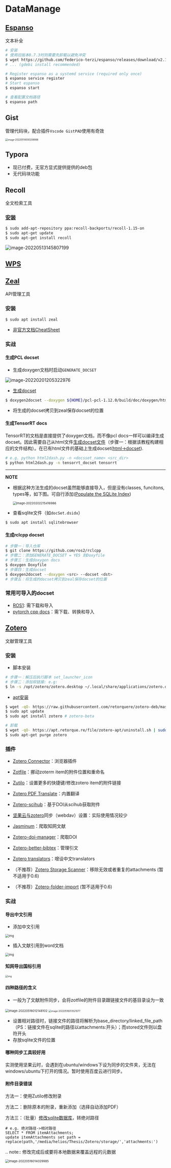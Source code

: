 # DataManage

## [Espanso](https://espanso.org/)

文本补全

```bash
# 安装
# 使用旧版本0.7.3时则需要先卸载以避免冲突
$ wget https://github.com/federico-terzi/espanso/releases/download/v2.1.5-beta/espanso-debian-x11-amd64.deb
# ... (gdebi install recommended)

# Register espanso as a systemd service (required only once)
$ espanso service register
# Start espanso
$ espanso start

# 查看配置文档路径
$ espanso path
```

## Gist

管理代码块，配合插件`Vscode GistPAD`使用有奇效

<img src="https://natsu-akatsuki.oss-cn-guangzhou.aliyuncs.com/img/image-20220514000206988.png" alt="image-20220514000206988" style="zoom: 50%;" />

## Typora

- 现已付费，无官方显式提供提供的deb包
- 无代码块功能

## Recoll

全文检索工具

### [安装](https://www.lesbonscomptes.com/recoll/pages/download.html#ubuntu)

```bash
$ sudo add-apt-repository ppa:recoll-backports/recoll-1.15-on
$ sudo apt-get update
$ sudo apt-get install recoll
```

![image-20220513145807199](https://natsu-akatsuki.oss-cn-guangzhou.aliyuncs.com/img/image-20220513145807199.png)

## [WPS](https://www.wps.cn/product/wpslinux)

## [Zeal](https://zealdocs.org/download.html)

API管理工具

### 安装

```bash
$ sudo apt install zeal
```

- [非官方文档CheatSheet](https://zealusercontributions.vercel.app/)

### 实战

#### 生成PCL docset

- 生成doxygen文档时启动`GENERATE_DOCSET`

![image-20220201205322976](https://natsu-akatsuki.oss-cn-guangzhou.aliyuncs.com/img/image-20220201205322976.png)

- [生成docset](https://github.com/chinmaygarde/doxygen2docset)

```bash
$ doxygen2docset --doxygen ${HOME}/pcl-pcl-1.12.0/build/doc/doxygen/html/ --docset ${HOME}/pcl-pcl-1.12.0/doc/docset/
```

- 将生成的docset拷贝到zeal保存docset的位置

#### 生成TensorRT docs

TensorRT的文档是直接提供了doxygen文档，而不像pcl docs一样可以编译生成docset。因此需要自己从html文件[生成docset文件](https://kapeli.com/docsets#dashDocset)（步骤一：根据该教程构建相应的文件结构）。在已有html文件的基础上生成docset([html->docset](https://github.com/selfboot/html2Dash)).

```bash
# e.g. python html2dash.py -n <docsset_name> <src_dir>
$ python html2dash.py -n tensorrt_docset tensorrt
```

---

**NOTE**

- 根据这种方法生成的docset虽然能够直接导入，但是没有classes, funcitons, types等，如下图。可自行添加([Populate the SQLite Index](https://kapeli.com/docsets#dashDocset))

  <img src="https://natsu-akatsuki.oss-cn-guangzhou.aliyuncs.com/img/image-20220202215416986.png" alt="image-20220202215416986" style="zoom:67%;" />

- 查看sqlite文件（如`docSet.dsidx`）

```bash
$ sudo apt install sqlitebrowser
```

#### 生成rclcpp docset

```bash
# 步驟一：导入仓库
$ git clone https://github.com/ros2/rclcpp
# 步驟二：添加GENERATE_DOCSET = YES 到Doxyfile
# 步骤三：生成doxygen docs
$ doxygen Doxyfile
# 步骤四：生成docset
$ doxygen2docset --doxygen <src> --docset <dst>
# 步骤五：将生成的docset拷贝到zeal保存docset的位置
```

### 常用可导入的docset

- [ROS1](https://github.com/beckerpascal/ros.org.docset): 需下载和导入
- [pytorch cpp docs](https://github.com/pytorch/cppdocs)：需下载、转换和导入

## [Zotero](https://www.zotero.org/download/)

文献管理工具

### 安装

- 脚本安装

```bash
# 步骤一：解压后执行脚本 set_launcher_icon
# 步骤二：添加软链接: e.g:
$ ln -s /opt/zotero/zotero.desktop ~/.local/share/applications/zotero.desktop
```

- [apt安装](https://github.com/retorquere/zotero-deb)

```bash
$ wget -qO- https://raw.githubusercontent.com/retorquere/zotero-deb/master/install.sh | sudo bash
$ sudo apt update
$ sudo apt install zotero # zotero-beta

# 卸载
$ wget -qO- https://apt.retorque.re/file/zotero-apt/uninstall.sh | sudo bash
$ sudo apt-get purge zotero
```

### 插件

- [Zotero Connector](https://chrome.google.com/webstore/detail/zotero-connector/ekhagklcjbdpajgpjgmbionohlpdbjgc/related)：浏览器插件

- [Zotfile](http://zotfile.com)：挪动zoterm item的附件位置和重命名
- [Zutilo](https://github.com/wshanks/Zutilo)：设置更多的快捷键/修改zotero item的附件链接
- [Zotero PDF Translate](https://github.com/windingwind/zotero-pdf-translate)：内置翻译
- [Zotero-scihub](https://github.com/ethanwillis/zotero-scihub)：基于DOI从scihub获取附件
- [坚果云与zotero](https://help.jianguoyun.com/?p=3168)同步（webdav）设置：实际使用情况较少
- [Jasminum](https://github.com/l0o0/jasminum)：爬取知网文献
- [Zotero-doi-manager](https://github.com/bwiernik/zotero-shortdoi)：爬取DOI
- [Zotero-better-bibtex](https://github.com/retorquere/zotero-better-bibtex)：管理引文
- [Zotero translators](https://github.com/ykt98/translators_CN-master)：增设中文translators
- （不推荐）[Zotero Storage Scanner](https://github.com/retorquere/zotero-storage-scanner)：移除无效或者重复的attachments (暂不适用于0.6)
- （不推荐）[Zotero-folder-import](https://github.com/retorquere/zotero-folder-import) (暂不适用于0.6)

### 实战

#### 导出中文引用

- 添加中文引用

<img src="https://natsu-akatsuki.oss-cn-guangzhou.aliyuncs.com/img/facUg6IFrhhiYcSW.png!thumbnail" alt="img" style="zoom:67%;" />

- 插入文献引用到word文档

<img src="https://natsu-akatsuki.oss-cn-guangzhou.aliyuncs.com/img/facUg6IFrhhiYcSW.png!thumbnail" alt="img" style="zoom:67%;" />

#### 知网导出国标引用

<img src="https://natsu-akatsuki.oss-cn-guangzhou.aliyuncs.com/img/fRrnPl2ntRl0cgIh.png!thumbnail" alt="img" style="zoom: 50%;" />

#### 四种路径的含义

- 一般为了文献附件同步，会将zotfile的附件目录跟链接文件的基目录设为一致

<img src="https://natsu-akatsuki.oss-cn-guangzhou.aliyuncs.com/img/image-20220516012148102.png" alt="image-20220516012148102" style="zoom: 67%;" />

<img src="https://natsu-akatsuki.oss-cn-guangzhou.aliyuncs.com/img/image-20220516013521077.png" alt="image-20220516013521077" style="zoom:50%;" />

- 设置相对路径时，链接文件的路径将解析为base_directory/linked_file_path（PS：链接文件在sqlite的路径以attachments:开头）；而stored文件则以盘符开头
- 存放sqlite文件的位置

#### 哪种同步工具较好用

实测使用坚果云时，会遇到在ubuntu/windows下设为同步的文件夹，无法在windows/ubuntu下打开的情况。暂时使用百度云进行同步。

#### 附件目录错误

方法一：使用Zutilo修改附录

方法二：删除原本的附录，重新添加（选择自动添加PDF）

方法三：（批量）[修改sqlite数据库](https://zhuanlan.zhihu.com/p/437714189)，转绝对路径

```sqlite
# e.g. 绝对路径->相对路径
SELECT * FROM itemAttachments;
update itemAttachments set path = replace(path,'/media/helios/Thesis/Zotero/storage/','attachments:')
```

.. note:: 修改完成后或要将本地数据来覆盖远程的元数据

<img src="https://natsu-akatsuki.oss-cn-guangzhou.aliyuncs.com/img/image-20220516014029985.png" alt="image-20220516014029985" style="zoom:67%;" />
